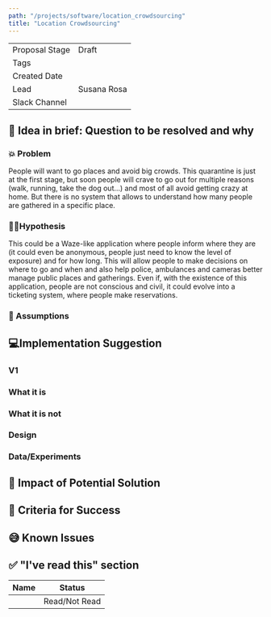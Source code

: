 ```yaml
---
path: "/projects/software/location_crowdsourcing"
title: "Location Crowdsourcing"
---
```


| | |
|-|-|
| Proposal Stage |  Draft    |
| Tags           |      |
| Created Date   |      |
| Lead           |  Susana Rosa    |
| Slack Channel  |      |

## 📃 Idea in brief: Question to be resolved and why

### 💥 Problem

People will want to go places and avoid big crowds. This quarantine is just at the first stage, but soon people will crave to go out for multiple reasons (walk, running, take the dog out...) and most of all avoid getting crazy at home. But there is no system that allows to understand how many people are gathered in a specific place. 

### 👨‍🔬Hypothesis

This could be a Waze-like application where people inform where they are (it could even be anonymous, people just need to know the level of exposure) and for how long.
This will allow people to make decisions on where to go and when and also help police, ambulances and cameras better manage public places and gatherings.
Even if, with the existence of this application, people are not conscious and civil, it could evolve into a ticketing system, where people make reservations.

### 🤔 Assumptions

## 💻Implementation Suggestion

### V1

### What it is

### What it is not

### Design

### Data/Experiments

## 💪 Impact of Potential Solution

## 🙌 Criteria for Success

## 😅 Known Issues

## ✅ "I've read this" section

| Name | Status |
|-|-|
|  |  Read/Not Read    |
